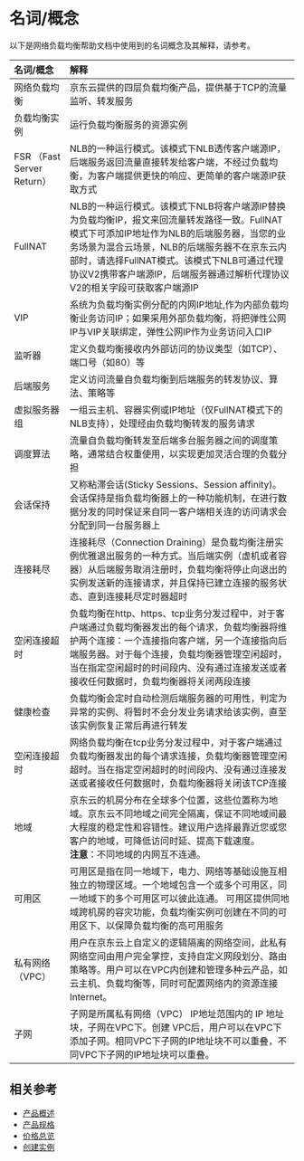 # 名词/概念
以下是网络负载均衡帮助文档中使用到的名词概念及其解释，请参考。

| 名词/概念 | 解释 |
| :- | :- |
| 网络负载均衡 | 京东云提供的四层负载均衡产品，提供基于TCP的流量监听、转发服务|
| 负载均衡实例 | 运行负载均衡服务的资源实例|
| FSR （Fast Server Return）| NLB的一种运行模式。该模式下NLB透传客户端源IP，后端服务返回流量直接转发给客户端，不经过负载均衡，为客户端提供更快的响应、更简单的客户端源IP获取方式|
| FullNAT | NLB的一种运行模式。该模式下NLB将客户端源IP替换为负载均衡IP，报文来回流量转发路径一致。FullNAT模式下可添加IP地址作为NLB的后端服务器，当您的业务场景为混合云场景，NLB的后端服务器不在京东云内部时，请选择FullNAT模式。该模式下NLB可通过代理协议V2携带客户端源IP，后端服务器通过解析代理协议V2的相关字段可获取客户端源IP|
| VIP | 系统为负载均衡实例分配的内网IP地址,作为内部负载均衡业务访问IP；如果采用外部负载均衡，将把弹性公网IP与VIP关联绑定，弹性公网IP作为业务访问入口IP|
| 监听器 | 定义负载均衡接收内外部访问的协议类型（如TCP）、端口号（如80）等|
| 后端服务 | 定义访问流量自负载均衡到后端服务的转发协议、算法、策略等|
| 虚拟服务器组 | 一组云主机、容器实例或IP地址（仅FullNAT模式下的NLB支持），处理经由负载均衡转发的服务请求|
| 调度算法 | 流量自负载均衡转发至后端多台服务器之间的调度策略，通常结合权重使用，以实现更加灵活合理的负载分担|
| 会话保持 | 又称粘滞会话(Sticky Sessions、Session affinity)。会话保持是指负载均衡器上的一种功能机制，在进行数据分发的同时保证来自同一客户端相关连的访问请求会分配到同一台服务器上|
| 连接耗尽 | 连接耗尽（Connection Draining）是负载均衡注册实例优雅退出服务的一种方式。当后端实例（虚机或者容器）从后端服务取消注册时，负载均衡将停止向退出的实例发送新的连接请求，并且保持已建立连接的服务状态、直到连接耗尽定时器超时|
| 空闲连接超时 | 负载均衡在http、https、tcp业务分发过程中，对于客户端通过负载均衡器发出的每个请求，负载均衡器将维护两个连接：一个连接指向客户端，另一个连接指向后端服务器。对于每个连接，负载均衡器管理空闲超时，当在指定空闲超时的时间段内、没有通过连接发送或者接收任何数据时，负载均衡器将关闭两段连接|
| 健康检查 | 负载均衡会定时自动检测后端服务器的可用性，判定为异常的实例、将暂时不会分发业务请求给该实例，直至该实例恢复正常后再进行转发|
| 空闲连接超时 | 网络负载均衡在tcp业务分发过程中，对于客户端通过负载均衡器发出的每个请求连接，负载均衡器管理空闲超时。当在指定空闲超时的时间段内、没有通过连接发送或者接收任何数据时，负载均衡器将关闭该TCP连接|
| 地域 | 京东云的机房分布在全球多个位置，这些位置称为地域。京东云不同地域之间完全隔离，保证不同地域间最大程度的稳定性和容错性。建议用户选择最靠近您或您客户的地域，可降低访问时延、提高下载速度。<br />**注意**：不同地域的内网互不连通。|
| 可用区 | 可用区是指在同一地域下，电力、网络等基础设施互相独立的物理区域。一个地域包含一个或多个可用区，同一地域下的多个可用区可以彼此连通。 可用区提供同地域跨机房的容灾功能，负载均衡实例可创建在不同的可用区下、以保障负载均衡的高可用服务|
| 私有网络（VPC） | 用户在京东云上自定义的逻辑隔离的网络空间，此私有网络空间由用户完全掌控，支持自定义网段划分、路由策略等。用户可以在VPC内创建和管理多种云产品，如云主机、负载均衡等，同时可配置网络内的资源连接Internet。 |
| 子网 | 子网是所属私有网络（VPC） IP地址范围内的 IP 地址块，子网在VPC下。创建 VPC后，用户可以在VPC下添加子网。相同VPC下子网的IP地址块不可以重叠，不同VPC下子网的IP地址块可以重叠。 |


## 相关参考

- [产品概述](../Introduction/Product-Overview.md)
- [产品规格](../Introduction/Specifications.md)
- [价格总览](../Pricing/Price-Overview.md)
- [创建实例](../Getting-Started/Create-Instance.md)
